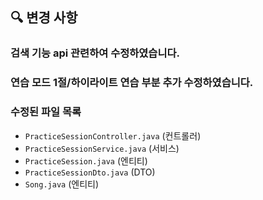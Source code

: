 



## 🔍 변경 사항

### 검색 기능 api 관련하여 수정하였습니다.


### 연습 모드 1절/하이라이트 연습 부분 추가 수정하였습니다.

### 수정된 파일 목록
- `PracticeSessionController.java` (컨트롤러)
- `PracticeSessionService.java` (서비스)
- `PracticeSession.java` (엔티티)
- `PracticeSessionDto.java` (DTO)
- `Song.java` (엔티티)

